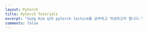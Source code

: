```yaml
---
layout: Pytorch
title: Pytorch Tutorials
excerpt: "Sung Kim 님의 pytorch lecture를 공부하고 작성하고자 합니다."
comments: false
---
```


